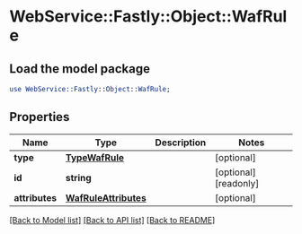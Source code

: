 # WebService::Fastly::Object::WafRule

## Load the model package
```perl
use WebService::Fastly::Object::WafRule;
```

## Properties
Name | Type | Description | Notes
------------ | ------------- | ------------- | -------------
**type** | [**TypeWafRule**](TypeWafRule.md) |  | [optional] 
**id** | **string** |  | [optional] [readonly] 
**attributes** | [**WafRuleAttributes**](WafRuleAttributes.md) |  | [optional] 

[[Back to Model list]](../README.md#documentation-for-models) [[Back to API list]](../README.md#documentation-for-api-endpoints) [[Back to README]](../README.md)


